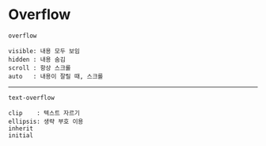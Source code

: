 # Overflow

`overflow`

```
visible: 내용 모두 보임
hidden : 내용 숨김
scroll : 항상 스크롤
auto   : 내용이 잘릴 때, 스크롤
```

<hr>

`text-overflow`

```
clip    : 텍스트 자르기
ellipsis: 생략 부호 이용
inherit
initial
```
